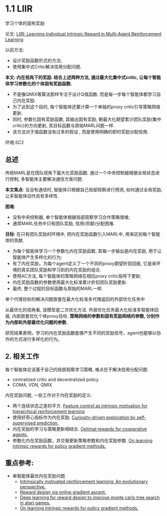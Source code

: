 # 1.1 LIIR

学习个体的固有奖励

论文: [LIIR: Learning Individual Intrinsic Reward in
Multi-Agent Reinforcement Learning](http://papers.nips.cc/paper/8691-liir-learning-individual-intrinsic-reward-in-multi-agent-reinforcement-learning.pdf)

以前方法:
- 设计奖励函数形式的方法;
- 使用集中式Critic解决信用分配问题.

**本文: 内在视角下的奖励. 结合上述两种方法, 通过最大化集中式critic, 让每个智能体学习参数化的个体固有奖励函数.**
- 不是像QMIX等算法那样专注于设计Q值函数. 而是每一步每个智能体都学习自己内在奖励.
- 为了达到这个目的, 每个智能体还要计算一个单独的proxy critic引导策略网络更新.
- 同时, 参数化固有奖励函数, 其输出固有奖励, 朝最大化期望累计团队奖励(集中critic)的方向更新, 其目标函数与原始MARL问题一样.
- 该方法对于值函数没有过多的假设 , 而是使用明确的即时奖励分配信用.

环境:SC2

## 总述

传统MARL是在团队视角下最大化奖励函数. 通过一个中央控制器根据全局状态进行控制, 多智能体主要解决通信方案问题.

**本文焦点**: 当没有通信时, 智能体只根据自己局部观察进行预测, 如何通过全局奖励, 让多智能体动作具有多样性.

**困难**:
- 没有中央控制器, 单个智能体根据局部观察学习合作策略很难;
- 通常MARL任务中只有团队奖励, 信用(贡献)分配困难.

**目标**: 在只有团队奖励的环境中, 把内在奖励函数引入MARL中, 用来区别每个智能体的贡献. 
- 为每个智能体学习一个参数化内在奖励函数, 其每一步输出是内在奖励, 用于让智能体产生多样化的行为;
-  有了内在奖励，为每个agent定义了一个不同的proxy期望折现回报, 它是来环境的真实团队奖励和学习到的内在奖励的组合.
-  使用AC方法, 每个智能体的策略网络在相应proxy critic指导下更新;
-  内在奖励函数的参数使用最大化标准累计折扣团队奖励更新.
-  最终, 整个过程的目标函数与原始的MARL一样.


单个代理目标的解决问题嵌套在最大化标准多代理返回的外部优化任务中


从最优化的视角看, 该模型是二次优化方法. 外层优化任务最大化标准多智能体回报, 内部嵌套优化个体proxy目标. **策略网络的参数和固有奖励网络的参数, 分别作为内部和外部最优化问题的参数.**

研究结果表明，学习的内在奖励函数能够产生不同的奖励信号，agent也能够以协作的方式进行多样化的行为。

## 2. 相关工作

每个智能体应该基于自己的局部观察学习策略, 难点在于解决信用分配问题.
- centralized critic and decentralized policy
- COMA, VDN, QMIX

内在奖励问题, 一些工作对于内在奖励的定义:
- 两个连续状态之差的平方. [Feature control as intrinsic motivation for hierarchical reinforcement learning]()
- 使用好奇心指标作为内在奖励. [Curiosity-driven exploration by self-supervised prediction.]()
- 内在奖励的学习与策略更新相结合. [Optimal rewards for cooperative agents.]()
- 参数化内在奖励函数，并交替更新策略参数和内在奖励参数. [On learning intrinsic rewards for policy gradient methods.]()

## 重点参考:

- 单智能体最优内在奖励问题. 
  - [Intrinsically motivated reinforcement learning: An evolutionary perspective.]()
  - [Reward design via online gradient ascent. ]()
  - [Deep learning for reward design to improve monte carlo tree search in atari games.]()
  - [On learning intrinsic rewards for policy gradient methods.]()